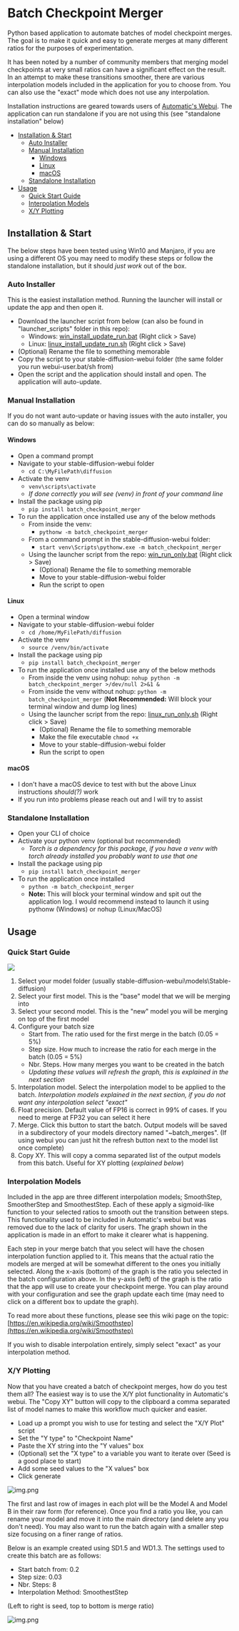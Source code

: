 # Batch Checkpoint Merger

Python based application to automate batches of model checkpoint merges. The goal is to make it quick and easy to generate merges at many different ratios for the purposes of experimentation. 

It has been noted by a number of community members that merging model checkpoints at very small ratios can have a significant effect on the result. In an attempt to make these transitions smoother, there are various interpolation models included in the application for you to choose from. You can also use the "exact" mode which does not use any interpolation.

Installation instructions are geared towards users of  [Automatic's Webui](https://github.com/AUTOMATIC1111/stable-diffusion-webui). The application can run standalone if you are not using this (see "standalone installation" below)

  * [Installation & Start](#installation---start)
    + [Auto Installer](#auto-installer)
    + [Manual Installation](#manual-installation)
      - [Windows](#windows)
      - [Linux](#linux)
      - [macOS](#macos)
    + [Standalone Installation](#standalone-installation)
  * [Usage](#usage)
    + [Quick Start Guide](#quick-start-guide)
    + [Interpolation Models](#interpolation-models)
    + [X/Y Plotting](#x-y-plotting)

## Installation & Start

The below steps have been tested using Win10 and Manjaro, if you are using a different OS you may need to modify these steps or follow the standalone installation, but it should _just work_ out of the box.

### Auto Installer

This is the easiest installation method. Running the launcher will install or update the app and then open it. 

- Download the launcher script from below (can also be found in "launcher_scripts" folder in this repo):
  - Windows: [win_install_update_run.bat](launcher_scripts/win_install_update_run.bat) (Right click > Save)
  - Linux: [linux_install_update_run.sh](launcher_scripts/linux_install_update_run.sh) (Right click > Save)
- (Optional) Rename the file to something memorable
- Copy the script to your stable-diffusion-webui folder (the same folder you run webui-user.bat/sh from)
- Open the script and the application should install and open. The application will auto-update.

### Manual Installation

If you do not want auto-update or having issues with the auto installer, you can do so manually as below:

#### Windows

 - Open a command prompt
 - Navigate to your stable-diffusion-webui folder
   - ```cd C:\MyFilePath\diffusion```
 - Activate the venv
   - ```venv\scripts\activate```
   - _If done correctly you will see (venv) in front of your command line_
 - Install the package using pip
   - ```pip install batch_checkpoint_merger```
 - To run the application once installed use any of the below methods
   - From inside the venv:
     - ```pythonw -m batch_checkpoint_merger```
   - From a command prompt in the stable-diffusion-webui folder:
     - ```start venv\Scripts\pythonw.exe -m batch_checkpoint_merger```
   - Using the launcher script from the repo: [win_run_only.bat](launcher_scripts/win_run_only.bat) (Right click > Save)
     - (Optional) Rename the file to something memorable
     - Move to your stable-diffusion-webui folder
     - Run the script to open

#### Linux

 - Open a terminal window
 - Navigate to your stable-diffusion-webui folder
   - ```cd /home/MyFilePath/diffusion```
 - Activate the venv
   - ```source /venv/bin/activate```
 - Install the package using pip
   - ```pip install batch_checkpoint_merger```
- To run the application once installed use any of the below methods
   - From inside the venv using nohup: ```nohup python -m batch_checkpoint_merger >/dev/null 2>&1 &```
   - From inside the venv without nohup: ```python -m batch_checkpoint_merger``` (**Not Recommended:** Will block your terminal window and dump log lines)
   - Using the launcher script from the repo: [linux_run_only.sh](launcher_scripts/linux_run_only.sh) (Right click > Save)
     - (Optional) Rename the file to something memorable
     - Make the file executable ```chmod +x```
     - Move to your stable-diffusion-webui folder
     - Run the script to open

#### macOS

- I don't have a macOS device to test with but the above Linux instructions _should(?)_ work
- If you run into problems please reach out and I will try to assist

### Standalone Installation

- Open your CLI of choice
- Activate your python venv (optional but recommended)
  - _Torch is a dependency for this package, if you have a venv with torch already installed you probably want to use that one_
- Install the package using pip
  - ```pip install batch_checkpoint_merger```
- To run the application once installed
  - ```python -m batch_checkpoint_merger```
  - **Note:** This will block your terminal window and spit out the application log. I would recommend instead to launch it using pythonw (Windows) or nohup (Linux/MacOS)

## Usage

### Quick Start Guide

![](readme_images/uiguide.png)

1. Select your model folder (usually stable-diffusion-webui\models\Stable-diffusion)
2. Select your first model. This is the "base" model that we will be merging into
3. Select your second model. This is the "new" model you will be merging on top of the first model
4. Configure your batch size
    - Start from. The ratio used for the first merge in the batch (0.05 = 5%)
    - Step size. How much to increase the ratio for each merge in the batch (0.05 = 5%)
    - Nbr. Steps. How many merges you want to be created in the batch
    - _Updating these values will refresh the graph, this is explained in the next section_
5. Interpolation model. Select the interpolation model to be applied to the batch. _Interpolation models explained in the next section, if you do not want any interpolation select "exact"_
6. Float precision. Default value of FP16 is correct in 99% of cases. If you need to merge at FP32 you can select it here
7. Merge. Click this button to start the batch. Output models will be saved in a subdirectory of your models directory named "~batch_merges". (If using webui you can just hit the refresh button next to the model list once complete)
8. Copy XY. This will copy a comma separated list of the output models from this batch. Useful for XY plotting (_explained below_)

### Interpolation Models

Included in the app are three different interpolation models; SmoothStep, SmootherStep and SmoothestStep. Each of these apply a sigmoid-like function to your selected ratios to smooth out the transition between steps. This functionality used to be included in Automatic's webui but was removed due to the lack of clarity for users. The graph shown in the application is made in an effort to make it clearer what is happening.

Each step in your merge batch that you select will have the chosen interpolation function applied to it. This means that the actual ratio the models are merged at will be somewhat different to the ones you initially selected. Along the x-axis (bottom) of the graph is the ratio you selected in the batch configuration above. In the y-axis (left) of the graph is the ratio that the app will use to create your checkpoint merge. You can play around with your configuration and see the graph update each time (may need to click on a different box to update the graph).

To read more about these functions, please see this wiki page on the topic: [https://en.wikipedia.org/wiki/Smoothstep](https://en.wikipedia.org/wiki/Smoothstep)

If you wish to disable interpolation entirely, simply select "exact" as your interpolation method.

### X/Y Plotting

Now that you have created a batch of checkpoint merges, how do you test them all? The easiest way is to use the X/Y plot functionality in Automatic's webui. The "Copy XY" button will copy to the clipboard a comma separated list of model names to make this workflow much quicker and easier.

- Load up a prompt you wish to use for testing and select the "X/Y Plot" script
- Set the "Y type" to "Checkpoint Name"
- Paste the XY string into the "Y values" box
- (Optional) set the "X type" to a variable you want to iterate over (Seed is a good place to start)
- Add some seed values to the "X values" box
- Click generate

![img.png](readme_images/xyconfig.png)

The first and last row of images in each plot will be the Model A and Model B in their raw form (for reference). Once you find a ratio you like, you can rename your model and move it into the main directory (and delete any you don't need). You may also want to run the batch again with a smaller step size focusing on a finer range of ratios.

Below is an example created using SD1.5 and WD1.3. The settings used to create this batch are as follows:
- Start batch from: 0.2
- Step size: 0.03
- Nbr. Steps: 8
- Interpolation Method: SmoothestStep

(Left to right is seed, top to bottom is merge ratio)

![img.png](readme_images/xyplot.png)